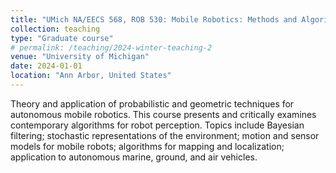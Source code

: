 ```yaml
---
title: "UMich NA/EECS 568, ROB 530: Mobile Robotics: Methods and Algorithms"
collection: teaching
type: "Graduate course"
# permalink: /teaching/2024-winter-teaching-2
venue: "University of Michigan"
date: 2024-01-01
location: "Ann Arbor, United States"
---
```


Theory and application of probabilistic and geometric techniques for autonomous mobile robotics. This course presents and critically examines contemporary algorithms for robot perception. Topics include Bayesian filtering; stochastic representations of the environment; motion and sensor models for mobile robots; algorithms for mapping and localization; application to autonomous marine, ground, and air vehicles. 

<!-- Heading 1
======

Heading 2
======

Heading 3
====== -->
